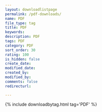 ```yaml
---
layout: downloadlistpage
permalink: /pdf-downloads/
name: PDF
file_type: tag
title: PDF
keywords:
description: PDF
tags: PDF
category: PDF
sort_order: 30
rating: 100
is_hidden: false
create_date:
modified_date:
created_by:
modified_by:
comments: false
redirecturl:

---
```

 {% include downloadbytag.html tag='PDF' %}
